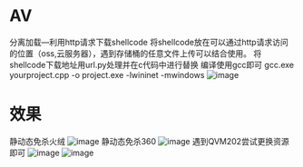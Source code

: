# AV
分离加载—利用http请求下载shellcode
将shellcode放在可以通过http请求访问的位置（oss,云服务器），遇到存储桶的任意文件上传可以结合使用。
将shellcode下载地址用url.py处理并在c代码中进行替换
编译使用gcc即可
gcc.exe yourproject.cpp -o project.exe -lwininet -mwindows
![image](https://github.com/user-attachments/assets/f3e032f3-0365-4fab-a3a9-462e0d8f9ed7)
# 效果
静动态免杀火绒
![image](https://github.com/user-attachments/assets/738aea78-1fbe-4c0a-ba0a-adc51eae29ea)
静动态免杀360
![image](https://github.com/user-attachments/assets/6c6ad5e3-9312-41c0-8fdf-26994950722e)
遇到QVM202尝试更换资源即可
![image](https://github.com/user-attachments/assets/6fa187bb-d474-4ad6-a23a-770fbd7b251d)
![image](https://github.com/user-attachments/assets/9f3c13fc-226a-45ec-a0a1-68eb9fe38d4d)
